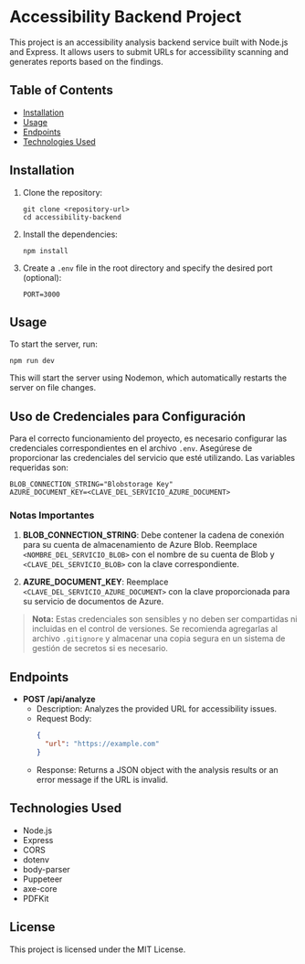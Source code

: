 # Accessibility Backend Project

This project is an accessibility analysis backend service built with Node.js and Express. It allows users to submit URLs for accessibility scanning and generates reports based on the findings.

## Table of Contents

- [Installation](#installation)
- [Usage](#usage)
- [Endpoints](#endpoints)
- [Technologies Used](#technologies-used)

## Installation

1. Clone the repository:
   ```
   git clone <repository-url>
   cd accessibility-backend
   ```

2. Install the dependencies:
   ```
   npm install
   ```

3. Create a `.env` file in the root directory and specify the desired port (optional):
   ```
   PORT=3000
   ```

## Usage

To start the server, run:
```
npm run dev
```
This will start the server using Nodemon, which automatically restarts the server on file changes.

## Uso de Credenciales para Configuración

Para el correcto funcionamiento del proyecto, es necesario configurar las credenciales correspondientes en el archivo `.env`. Asegúrese de proporcionar las credenciales del servicio que esté utilizando. Las variables requeridas son:

```env
BLOB_CONNECTION_STRING="Blobstorage Key"
AZURE_DOCUMENT_KEY=<CLAVE_DEL_SERVICIO_AZURE_DOCUMENT>
```

### Notas Importantes

1. **BLOB_CONNECTION_STRING**: Debe contener la cadena de conexión para su cuenta de almacenamiento de Azure Blob. Reemplace `<NOMBRE_DEL_SERVICIO_BLOB>` con el nombre de su cuenta de Blob y `<CLAVE_DEL_SERVICIO_BLOB>` con la clave correspondiente.

2. **AZURE_DOCUMENT_KEY**: Reemplace `<CLAVE_DEL_SERVICIO_AZURE_DOCUMENT>` con la clave proporcionada para su servicio de documentos de Azure.

> **Nota:** Estas credenciales son sensibles y no deben ser compartidas ni incluidas en el control de versiones. Se recomienda agregarlas al archivo `.gitignore` y almacenar una copia segura en un sistema de gestión de secretos si es necesario.



## Endpoints

- **POST /api/analyze**
  - Description: Analyzes the provided URL for accessibility issues.
  - Request Body: 
    ```json
    {
      "url": "https://example.com"
    }
    ```
  - Response: Returns a JSON object with the analysis results or an error message if the URL is invalid.

## Technologies Used

- Node.js
- Express
- CORS
- dotenv
- body-parser
- Puppeteer
- axe-core
- PDFKit

## License

This project is licensed under the MIT License.

